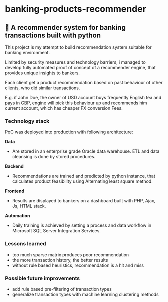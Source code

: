 # banking-products-recommender

<h2>🏦 A recommender system for banking transactions built with python</h2>

This project is my attempt to build recommendation system suitable for banking environment.

Limited by security measures and technology barriers, i managed to develop fully automated proof of concept of a recommender engine, that provides unique insights to bankers.

Each client get a product recommendation based on past behaviour of other clients, who did similar transactions.

E.g. if John Doe, the owner of USD account buys frequently English tea and pays in GBP, engine will pick this behaviour up and recommends him current account, which has cheaper FX conversion Fees.

<h3> Technology stack </h3>

PoC was deployed into production with following architecture:

<b>Data</b>
* Are stored in an enterprise grade Oracle data warehouse. ETL and data cleansing is done by stored procedures.

<b>Backend</b>
* Recommendations are trained and predicted by python instance, that calculates product feasibility using Alternating least square method.

<b>Frontend</b>
* Results are displayed to bankers on a dashboard built with PHP, Ajax, Js, HTML stack.

<b>Automation</b>
* Daily training is achieved by setting a process and data workflow in Microsoft SQL Server Integration Services.

<h3>Lessons learned</h3>

* too much sparse matrix produces poor recommendation
* the more transaction history, the better results
* without rule based heuristics, recommendation is a hit and miss

<h3>Possible future improvements</h3>

* add rule based pre-filtering of transaction types
* generalize transaction types with machine learning clustering methods
